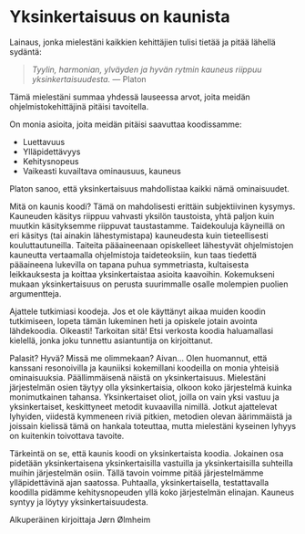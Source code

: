 # Yksinkertaisuus on kaunista

Lainaus, jonka mielestäni kaikkien kehittäjien tulisi tietää ja pitää lähellä sydäntä:

> *Tyylin, harmonian, ylväyden ja hyvän rytmin kauneus riippuu yksinkertaisuudesta.* — Platon

Tämä mielestäni summaa yhdessä lauseessa arvot, joita meidän ohjelmistokehittäjinä pitäisi tavoitella.

On monia asioita, joita meidän pitäisi saavuttaa koodissamme:

- Luettavuus
- Ylläpidettävyys
- Kehitysnopeus
- Vaikeasti kuvailtava ominausuus, kauneus

Platon sanoo, että yksinkertaisuus mahdollistaa kaikki nämä ominaisuudet.

Mitä on kaunis koodi? Tämä on mahdolisesti erittäin subjektiivinen kysymys. Kauneuden käsitys riippuu vahvasti yksilön taustoista, yhtä paljon kuin muutkin käsityksemme riippuvat taustastamme. Taidekouluja käyneillä on eri käsitys (tai ainakin lähestymistapa) kauneudesta kuin tieteellisesti kouluttautuneilla. Taiteita pääaineenaan opiskelleet lähestyvät ohjelmistojen kauneutta vertaamalla ohjelmistoja taideteoksiin, kun taas tiedettä pääaineena lukevilla on tapana puhua symmetriasta, kultaisesta leikkauksesta ja koittaa yksinkertaistaa asioita kaavoihin. Kokemukseni mukaan yksinkertaisuus on perusta suurimmalle osalle molempien puolien argumentteja.

Ajattele tutkimiasi koodeja. Jos et ole käyttänyt aikaa muiden koodin tutkimiseen, lopeta tämän lukeminen heti ja opiskele jotain avointa lähdekoodia. Oikeasti! Tarkoitan sitä! Etsi verkosta koodia haluamallasi kielellä, jonka joku tunnettu asiantuntija on kirjoittanut.

Palasit? Hyvä? Missä me olimmekaan? Aivan... Olen huomannut, että kanssani resonoivilla ja kauniiksi kokemillani koodeilla on monia yhteisiä ominaisuuksia. Päällimmäisenä näistä on yksinkertaisuus. Mielestäni järjestelmän osien täytyy olla yksinkertaisia, olkoon koko järjestelmä kuinka monimutkainen tahansa. Yksinkertaiset oliot, joilla on vain yksi vastuu ja yksinkertaiset, keskittyneet metodit kuvaavilla nimillä. Jotkut ajattelevat lyhyiden, viidestä kymmeneen riviä pitkien, metodien olevan äärimmäistä ja joissain kielissä tämä on hankala toteuttaa, mutta mielestäni kyseinen lyhyys on kuitenkin toivottava tavoite.

Tärkeintä on se, että kaunis koodi on yksinkertaista koodia. Jokainen osa pidetään yksinkertaisena yksinkertaisilla vastuilla ja yksinkertaisilla suhteilla muihin järjestelmän osiin. Tällä tavoin voimme pitää järjestelmämme ylläpidettävinä ajan saatossa. Puhtaalla, yksinkertaisella, testattavalla koodilla pidämme kehitysnopeuden yllä koko järjestelmän elinajan.
Kauneus syntyy ja löytyy yksinkertaisuudesta.

Alkuperäinen kirjoittaja Jørn Ølmheim